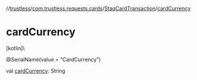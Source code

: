 //[trustless](../../../index.md)/[com.trustless.requests.cards](../index.md)/[StaqCardTransaction](index.md)/[cardCurrency](card-currency.md)

# cardCurrency

[kotlin]\

@SerialName(value = &quot;CardCurrency&quot;)

val [cardCurrency](card-currency.md): String
